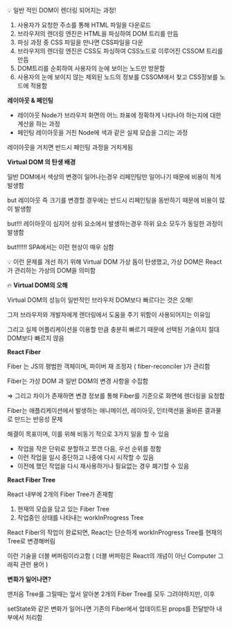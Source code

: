 💡 일반 적인 DOM이 렌더링 되어지는 과정!

1. 사용자가 요청한 주소를 통해 HTML 파일을 다운로드
2. 브라우저의 렌더링 엔진은 HTML을 파싱하여 DOM 트리를 만듬
3. 파싱 과정 중 CSS 파일을 만나면 CSS파일을 다운
4. 브라우저의 렌더링 엔진은 CSS도 파싱하여 CSS노드로 이루어진 CSSOM 트리를 만듬
5. DOM트리를 순회하여 사용자의 눈에 보이는 노드만 방문함
6. 사용자의 눈에 보이지 않는 제외된 노드의 정보를 CSSOM에서 찾고 CSS정보를 노드에 적용함

**레이아웃 & 페인팅**

- 레이아웃
  Node가 브라우저 화면의 어느 좌표에 정확하게 나타나야 하는지에 대한 계산을 하는 과정
- 페인팅
  레이아웃을 거친 Node에 색과 같은 실제 모습을 그리는 과정

레이아웃을 거치면 반드시 페인팅 과정을 거치게됨

**Virtual DOM 의 탄생 배경**

일반 DOM에서 색상의 변경이 일어나는경우 리페인팅만 일어나기 때문에 비용이 적게 발생함

but 레이아웃 즉 크기를 변경할 경우에는 반드시 리페인팅을 동반하기 때문에 비용이 많이 발생함

but!!! 레이아웃이 심지어 상위 요소에서 발생하는경우 하위 요소 모두가 동일한 과정이 발생함

but!!!!!! SPA에서는 이런 현상이 매우 심함

💡 이런 문제를 개선 하기 위해 Virtual DOM 가상 돔이 탄생했고,
가상 DOM은 React가 관리하는 가상의 DOM을 의미함

🔥 **Virtual DOM의 오해**

Virtual DOM의 성능이 일반적인 브라우저 DOM보다 빠르다는 것은 오해!

그저 브라우저와 개발자에게 렌더링에서 도움을 주기 위함이 사용되어지는 이유임

그리고 실제 어플리케이션을 이용할 만큼 충분히 빠르기 때문에 선택된 기술이지 절대 DOM보다 빠르지 않음

**React Fiber**

Fiber 는 JS의 평범한 객체이며, 파이버 재 조정자 ( fiber-reconciler )가 관리함

Fiber는 가상 DOM 과 일반 DOM의 변경 사항을 수집함

⇒ 그리고 차이가 존재하면 변경 정보를 통해 Fiber를 기준으로 화면에 렌더링을 요청함

Fiber는 애플리케이션에서 발생하는 애니메이션, 레이아웃, 인터랙션을 올바른 결과물로 만드는 반응성 문제

해결이 목표이며, 이를 위해 비동기 적으로 3가지 일을 할 수 있음

- 작업을 작은 단위로 분할하고 쪼갠 다음, 우선 순위를 정함
- 이런 작업을 일시 중단하고 나중에 다시 시작할 수 있음
- 이전에 했던 작업을 다시 재사용하거나 필요없는 경우 폐기할 수 있음

**React Fiber Tree**

React 내부에 2개의 Fiber Tree가 존재함

1. 현재의 모습을 담고 있는 Fiber Tree
2. 작업중인 상태를 나타내는 workInProgress Tree

React Fiber의 작업이 완료되면, React는 단순하게 workInProgress Tree를 현재의 Tree로 변경해버림

이런 기술을 더블 버퍼링이라고함 ( 더블 버퍼링은 React의 개념이 아닌 Computer 그래픽 관련 용어 )

**변화가 일어나면?**

맨처음 Tree를 그릴때는 앞서 알아본 2개의 Fiber Tree를 모두 그려야하지만, 이후

setState와 같은 변화가 일어나면 기존의 Fiber에서 업데이트된 props를 전달받아 내부에서 처리함
